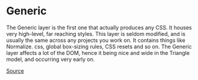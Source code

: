 # Generic
The Generic layer is the first one that actually produces any CSS. It houses very high-level, far reaching styles. This layer is seldom modified, and is usually the same across any projects you work on. It contains things like Normalize. css, global box-sizing rules, CSS resets and so on. The Generic layer affects a lot of the DOM, hence it being nice and wide in the Triangle model, and occurring very early on.

[Source](http://technotif.com/manage-large-css-projects-with-itcss/)
